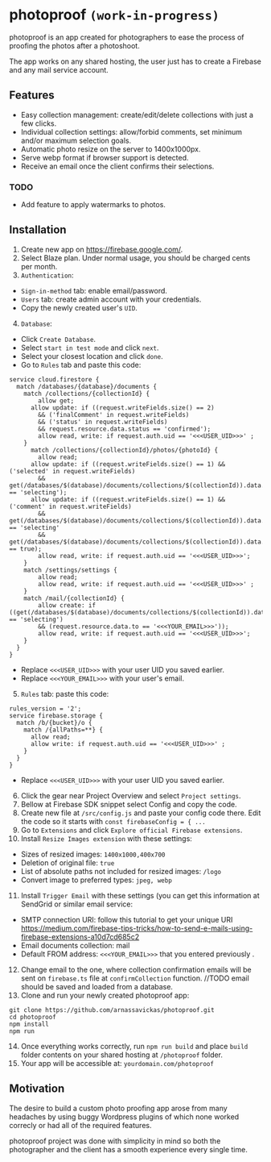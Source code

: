 # photoproof `(work-in-progress)`
photoproof is an app created for photographers to ease the process of proofing the photos after a photoshoot.

The app works on any shared hosting, the user just has to create a Firebase and any mail service account.

## Features

 - Easy collection management: create/edit/delete collections with just a few clicks.
 - Individual collection settings: allow/forbid comments, set minimum and/or maximum selection goals.
 - Automatic photo resize on the server to 1400x1000px.
 - Serve webp format if browser support is detected.
 - Receive an email once the client confirms their selections.
### TODO
 - Add feature to apply watermarks to photos.

## Installation

 1. Create new app on https://firebase.google.com/.
 2. Select Blaze plan. Under normal usage, you should be charged cents per month.
 3. `Authentication`:
- `Sign-in-method` tab: enable email/password.
- `Users` tab: create admin account with your credentials.
- Copy the newly created user's `UID`.
 4. `Database`:
- Click `Create Database`.
- Select `start in test mode` and click `next`.
- Select your closest location and click `done`.
- Go to `Rules` tab and paste this code:

```rules_version = '1';
service cloud.firestore {
  match /databases/{database}/documents {
    match /collections/{collectionId} {
    	allow get;
      allow update: if ((request.writeFields.size() == 2)
      	&& ('finalComment' in request.writeFields)
      	&& ('status' in request.writeFields)
      	&& request.resource.data.status == 'confirmed');
  		allow read, write: if request.auth.uid == '<<<USER_UID>>>' ;
    }
      match /collections/{collectionId}/photos/{photoId} {
    	allow read;
      allow update: if ((request.writeFields.size() == 1) && ('selected' in request.writeFields)
      	&& get(/databases/$(database)/documents/collections/$(collectionId)).data.status == 'selecting');
      allow update: if ((request.writeFields.size() == 1) && ('comment' in request.writeFields)
      	&& get(/databases/$(database)/documents/collections/$(collectionId)).data.status == 'selecting'
      	&& get(/databases/$(database)/documents/collections/$(collectionId)).data.allowComments == true);
  		allow read, write: if request.auth.uid == '<<<USER_UID>>>';
    }
    match /settings/settings {
    	allow read;
    	allow read, write: if request.auth.uid == '<<<USER_UID>>>' ;
    }
    match /mail/{collectionId} {
    	allow create: if ((get(/databases/$(database)/documents/collections/$(collectionId)).data.status == 'selecting')
      	&& (request.resource.data.to == '<<<YOUR_EMAIL>>>'));
    	allow read, write: if request.auth.uid == '<<<USER_UID>>>';
    }
  }
}
```
- Replace `<<<USER_UID>>>` with your user UID you saved earlier.
- Replace `<<<YOUR_EMAIL>>>` with your user's email.
5. `Rules` tab: paste this code:
```
rules_version = '2';
service firebase.storage {
  match /b/{bucket}/o {
    match /{allPaths=**} {
      allow read;
      allow write: if request.auth.uid == '<<<USER_UID>>>' ;
    }
  }
}
```
- Replace `<<<USER_UID>>>` with your user UID you saved earlier.
6. Click the gear near Project Overview and select `Project settings`.
7. Bellow at Firebase SDK snippet select Config and copy the code.
8. Create new file at `/src/config.js` and paste your config code there. Edit the code so it starts with `const firebaseConfig = { ...`
9. Go to `Extensions` and click `Explore official Firebase extensions`.
10. Install `Resize Images extension` with these settings:
- Sizes of resized images: `1400x1000,400x700`
- Deletion of original file: `true`
- List of absolute paths not included for resized images: `/logo`
- Convert image to preferred types: `jpeg, webp`
11. Install `Trigger Email` with these settings (you can get this information at SendGrid or similar email service:
- SMTP connection URI: follow this tutorial to get your unique URI https://medium.com/firebase-tips-tricks/how-to-send-e-mails-using-firebase-extensions-a10d7cd685c2
- Email documents collection: mail
- Default FROM address: `<<<YOUR_EMAIL>>>` that you entered previously .
12. Change email to the one, where collection confirmation emails will be sent on `firebase.ts` file at `confirmCollection` function.
//TODO email should be saved and loaded from a database.
13. Clone and run your newly created photoproof app:
```
git clone https://github.com/arnassavickas/photoproof.git
cd photoproof
npm install
npm run
```
14. Once everything works correctly, run `npm run build` and place `build` folder contents on your shared hosting at `/photoproof` folder.
15. Your app will be accessible at: `yourdomain.com/photoproof`
## Motivation
The desire to build a custom photo proofing app arose from many headaches by using buggy Wordpress plugins of which none worked correcly or had all of the required features.

photoproof project was done with simplicity in mind so both the photographer and the client has a smooth experience every single time.
